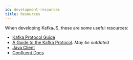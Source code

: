 ```yaml
---
id: development-resources
title: Resources
---
```


When developing KafkaJS, these are some useful resources:

* [Kafka Protocol Guide](https://kafka.apache.org/protocol.html)
* [A Guide to the Kafka Protocol](https://cwiki.apache.org/confluence/display/KAFKA/A+Guide+To+The+Kafka+Protocol). _May be outdated_
* [Java Client](https://github.com/apache/kafka/tree/trunk/clients/src/main/java/org/apache/kafka/clients)
* [Confluent Docs](https://docs.confluent.io/current/)
